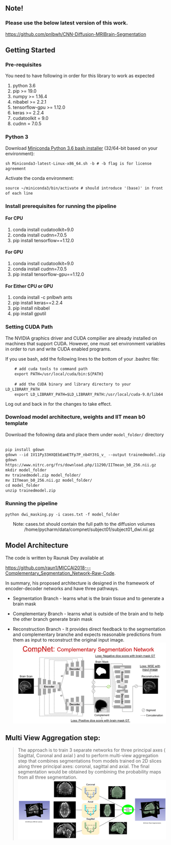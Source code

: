 ## Note!

### Please use the below latest version of this work.

https://github.com/pnlbwh/CNN-Diffusion-MRIBrain-Segmentation

## Getting Started

### Pre-requisites

You need to have following in order for this library to work as expected

01)  python 3.6
02)  pip >= 19.0
03)  numpy >= 1.16.4
04)  nibabel >= 2.2.1
05)  tensorflow-gpu >= 1.12.0
06)  keras >= 2.2.4
07)  cudatoolkit = 9.0
08)  cudnn = 7.0.5

### Python 3

Download [Miniconda Python 3.6 bash installer](https://docs.conda.io/en/latest/miniconda.html) (32/64-bit based on your environment):
    
    sh Miniconda3-latest-Linux-x86_64.sh -b # -b flag is for license agreement

Activate the conda environment:

    source ~/miniconda3/bin/activate # should introduce '(base)' in front of each line
    
### Install prerequisites for running the pipeline

#### For CPU
01) conda install cudatoolkit=9.0
02) conda install cudnn=7.0.5
03) pip install tensorflow==1.12.0

#### For GPU
01) conda install cudatoolkit=9.0
02) conda install cudnn=7.0.5
03) pip install tensorflow-gpu==1.12.0

#### For Either CPU or GPU
01) conda install -c pnlbwh ants
02) pip install keras==2.2.4
03) pip install nibabel
14) pip install gputil

### Setting CUDA Path
The NVIDIA graphics driver and CUDA compilier are already installed on machines that support CUDA. However, one must set environment variables in order to run and write CUDA enabled programs.

If you use bash, add the following lines to the bottom of your .bashrc file:

        # add cuda tools to command path
        export PATH=/usr/local/cuda/bin:${PATH}

        # add the CUDA binary and library directory to your LD_LIBRARY_PATH
        export LD_LIBRARY_PATH=$LD_LIBRARY_PATH:/usr/local/cuda-9.0/lib64
  
Log out and back in for the changes to take effect.

### Download model architecture, weights and IIT mean b0 template

Download the following data and place them under `model_folder/` directory
```

pip install gdown
gdown --id 1V11Py33HXQEbEamETFp7P_nb4Y3tG_v_ --output trainedmodel.zip
gdown https://www.nitrc.org/frs/download.php/11290/IITmean_b0_256.nii.gz
mkdir model_folder
mv trainedmodel.zip model_folder/
mv IITmean_b0_256.nii.gz model_folder/
cd model_folder
unzip trainedmodel.zip
```

### Running the pipeline

```
python dwi_masking.py -i cases.txt -f model_folder
```
&nbsp;&nbsp;&nbsp;&nbsp;&nbsp;&nbsp;Note: cases.txt should contain the full path to the diffusion volumes
&nbsp;&nbsp;&nbsp;&nbsp;&nbsp;&nbsp;&nbsp;&nbsp;&nbsp;&nbsp;&nbsp;&nbsp;&nbsp;&nbsp;&nbsp;/home/pycharm/data/compnet/subject01/subject01_dwi.nii.gz

## Model Architecture
The code is written by Raunak Dey available at 

https://github.com/raun1/MICCAI2018---Complementary_Segmentation_Network-Raw-Code. 

In summary, his proposed architecture is designed in the framework of encoder-decoder networks and have three pathways.

* Segmentation Branch - learns what is the brain tissue and to generate a brain mask 

* Complementary Branch - learns what is outside of the brain and to help the other
branch generate brain mask

* Reconstruction Branch - It provides direct feedback to the segmentation and
complementary branche and expects reasonable predictions from them as input to reconstruct the original input image.
![Screenshot](https://github.com/SenthilCaesar/CNN-Brain-MRI-Segmentation/blob/master/CompNet%20Arch.png)


## Multi View Aggregation step:
> The approach is to train 3 separate networks for three principal axes ( Sagittal, Coronal and axial ) and 
to perform multi-view aggregation step that combines segmentations from models trained on 2D slices along three principal axes: coronal, sagittal and axial. The final segmentation would be obtained by combining the probability maps from all three segmentation.
![Screenshot](https://github.com/SenthilCaesar/CNN-Brain-MRI-Segmentation/blob/master/Multiview.png)
